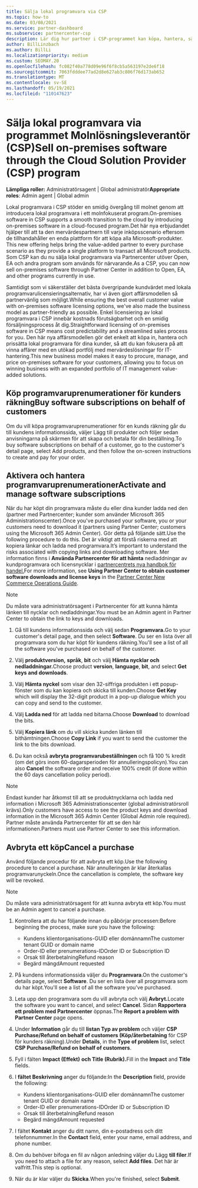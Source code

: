 ```yaml
---
title: Sälja lokal programvara via CSP
ms.topic: how-to
ms.date: 03/08/2021
ms.service: partner-dashboard
ms.subservice: partnercenter-csp
description: Lär dig hur partner i CSP-programmet kan köpa, hantera, sälja och avbryta lokala programvaruprenumerationer åt kunder i Partnercenter.
author: BillLinzbach
ms.author: BillLi
ms.localizationpriority: medium
ms.custom: SEOMAY.20
ms.openlocfilehash: fc082f40a778d09e96f6f8cb5a563197e2de6f18
ms.sourcegitcommit: 7063fdddee77ad2d8e627ab3c806f76d173ab652
ms.translationtype: MT
ms.contentlocale: sv-SE
ms.lasthandoff: 05/19/2021
ms.locfileid: "110147623"
---
```

# <a name="sell-on-premises-software-through-the-cloud-solution-provider-csp-program"></a><span data-ttu-id="b1272-103">Sälja lokal programvara via programmet Molnlösningsleverantör (CSP)</span><span class="sxs-lookup"><span data-stu-id="b1272-103">Sell on-premises software through the Cloud Solution Provider (CSP) program</span></span>

<span data-ttu-id="b1272-104">**Lämpliga roller:** Administratörsagent | Global administratör</span><span class="sxs-lookup"><span data-stu-id="b1272-104">**Appropriate roles**: Admin agent | Global admin</span></span>

<span data-ttu-id="b1272-105">Lokal programvara i CSP stöder en smidig övergång till molnet genom att introducera lokal programvara i ett molnfokuserat program.</span><span class="sxs-lookup"><span data-stu-id="b1272-105">On-premises software in CSP supports a smooth transition to the cloud by introducing on-premises software in a cloud-focused program.</span></span><span data-ttu-id="b1272-106">Det här nya erbjudandet hjälper till att ta den mervärdespartnern till varje inköpsscenario eftersom de tillhandahåller en enda plattform för att köpa alla Microsoft-produkter.</span><span class="sxs-lookup"><span data-stu-id="b1272-106">  This new offering helps bring the value-added partner to every purchase scenario as they provide a single platform to transact all Microsoft products.</span></span> <span data-ttu-id="b1272-107">Som CSP kan du nu sälja lokal programvara via Partnercenter utöver Open, EA och andra program som används för närvarande.</span><span class="sxs-lookup"><span data-stu-id="b1272-107">As a CSP, you can now sell on-premises software through Partner Center in addition to Open, EA, and other programs currently in use.</span></span>  
 
<span data-ttu-id="b1272-108">Samtidigt som vi säkerställer det bästa övergripande kundvärdet med lokala programvarulicensieringsalternativ, har vi även gjort affärsmodellen så partnervänlig som möjligt.</span><span class="sxs-lookup"><span data-stu-id="b1272-108">While ensuring the best overall customer value with on-premises software licensing options, we've also made the business model as partner-friendly as possible.</span></span> <span data-ttu-id="b1272-109">Enkel licensiering av lokal programvara i CSP innebär kostnads förutsägbarhet och en smidig försäljningsprocess åt dig.</span><span class="sxs-lookup"><span data-stu-id="b1272-109">Straightforward licensing of on-premises software in CSP means cost predictability and a streamlined sales process for you.</span></span> <span data-ttu-id="b1272-110">Den här nya affärsmodellen gör det enkelt att köpa in, hantera och prissätta lokal programvara för dina kunder, så att du kan fokusera på att vinna affärer med en utökad portfölj med mervärdeslösningar för IT-hantering.</span><span class="sxs-lookup"><span data-stu-id="b1272-110">This new business model makes it easy to procure, manage, and price on-premises software for your customers, allowing you to focus on winning business with an expanded portfolio of IT management value-added solutions.</span></span>

## <a name="buy-software-subscriptions-on-behalf-of-customers"></a><span data-ttu-id="b1272-111">Köp programvaruprenumerationer för kunders räkning</span><span class="sxs-lookup"><span data-stu-id="b1272-111">Buy software subscriptions on behalf of customers</span></span>

<span data-ttu-id="b1272-112">Om du vill köpa programvaruprenumerationer för en kunds räkning går du till kundens informationssida, väljer Lägg till produkter och följer sedan anvisningarna på skärmen för att skapa och betala för din beställning.</span><span class="sxs-lookup"><span data-stu-id="b1272-112">To buy software subscriptions on behalf of a customer, go to the customer's detail page, select Add products, and then follow the on-screen instructions to create and pay for your order.</span></span>

## <a name="activate-and-manage-software-subscriptions"></a><span data-ttu-id="b1272-113">Aktivera och hantera programvaruprenumerationer</span><span class="sxs-lookup"><span data-stu-id="b1272-113">Activate and manage software subscriptions</span></span>

<span data-ttu-id="b1272-114">När du har köpt din programvara måste du eller dina kunder ladda ned den (partner med Partnercenter; kunder som använder Microsoft 365 Administrationscenter).</span><span class="sxs-lookup"><span data-stu-id="b1272-114">Once you've purchased your software, you or your customers need to download it (partners using Partner Center; customers using the Microsoft 365 Admin Center).</span></span> <span data-ttu-id="b1272-115">Gör detta på följande sätt.</span><span class="sxs-lookup"><span data-stu-id="b1272-115">Use the following procedure to do this.</span></span> <span data-ttu-id="b1272-116">Det är viktigt att förstå riskerna med att kopiera länkar och ladda ned programvara.</span><span class="sxs-lookup"><span data-stu-id="b1272-116">It’s important to understand the risks associated with copying links and downloading software.</span></span> <span data-ttu-id="b1272-117">Mer information finns i **Använda Partnercenter för att hämta** nedladdningar av kundprogramvara och licensnycklar i [partnercentrets nya handbok för handel.](https://partner.microsoft.com/resources/detail/partner-center-new-commerce-operations-guide-pdf)</span><span class="sxs-lookup"><span data-stu-id="b1272-117">For more information, see **Using Partner Center to obtain customer software downloads and license keys** in the [Partner Center New Commerce Operations Guide](https://partner.microsoft.com/resources/detail/partner-center-new-commerce-operations-guide-pdf).</span></span>

>[!NOTE]
><span data-ttu-id="b1272-118">Du måste vara administratörsagent i Partnercenter för att kunna hämta länken till nycklar och nedladdningar.</span><span class="sxs-lookup"><span data-stu-id="b1272-118">You must be an Admin agent in Partner Center to obtain the link to keys and downloads.</span></span>

1. <span data-ttu-id="b1272-119">Gå till kundens informationssida och välj sedan **Programvara.**</span><span class="sxs-lookup"><span data-stu-id="b1272-119">Go to your customer's detail page, and then select **Software**.</span></span> <span data-ttu-id="b1272-120">Du ser en lista över all programvara som du har köpt för kundens räkning.</span><span class="sxs-lookup"><span data-stu-id="b1272-120">You'll see a list of all the software you've purchased on behalf of the customer.</span></span>

2. <span data-ttu-id="b1272-121">Välj **produktversion,** **språk**, **bit** och välj **Hämta nycklar och nedladdningar.**</span><span class="sxs-lookup"><span data-stu-id="b1272-121">Choose product **version**, **language**, **bit**, and select **Get keys and downloads**.</span></span> 

3. <span data-ttu-id="b1272-122">Välj **Hämta nyckel** som visar den 32-siffriga produkten i ett popup-fönster som du kan kopiera och skicka till kunden.</span><span class="sxs-lookup"><span data-stu-id="b1272-122">Choose **Get Key** which will display the 32-digit product in a pop-up dialogue which you can copy and send to the customer.</span></span> 

4. <span data-ttu-id="b1272-123">Välj **Ladda ned** för att ladda ned bitarna.</span><span class="sxs-lookup"><span data-stu-id="b1272-123">Choose **Download** to download the bits.</span></span> 

5. <span data-ttu-id="b1272-124">Välj **Kopiera länk** om du vill skicka kunden länken till bithämtningen.</span><span class="sxs-lookup"><span data-stu-id="b1272-124">Choose **Copy Link** if you want to send the customer the link to the bits download.</span></span> 

6. <span data-ttu-id="b1272-125">Du kan också **avbryta programvarubeställningen** och få 100 % kredit (om det görs inom 60-dagarsperioden för annulleringspolicyn).</span><span class="sxs-lookup"><span data-stu-id="b1272-125">You can also **Cancel** the software order and receive 100% credit (if done within the 60 days cancellation policy period).</span></span>

>[!NOTE]
><span data-ttu-id="b1272-126">Endast kunder har åtkomst till att se produktnycklarna och ladda ned information i Microsoft 365 Administrationscenter (global administratörsroll krävs).</span><span class="sxs-lookup"><span data-stu-id="b1272-126">Only customers have access to see the product keys and download information in the Microsoft 365 Admin Center (Global Admin role required).</span></span> <span data-ttu-id="b1272-127">Partner måste använda Partnercenter för att se den här informationen.</span><span class="sxs-lookup"><span data-stu-id="b1272-127">Partners must use Partner Center to see this information.</span></span>

## <a name="cancel-a-purchase"></a><span data-ttu-id="b1272-128">Avbryta ett köp</span><span class="sxs-lookup"><span data-stu-id="b1272-128">Cancel a purchase</span></span>

<span data-ttu-id="b1272-129">Använd följande procedur för att avbryta ett köp.</span><span class="sxs-lookup"><span data-stu-id="b1272-129">Use the following procedure to cancel a purchase.</span></span> <span data-ttu-id="b1272-130">När annulleringen är klar återkallas programvarunyckeln.</span><span class="sxs-lookup"><span data-stu-id="b1272-130">Once the cancellation is complete, the software key will be revoked.</span></span>

>[!NOTE]
><span data-ttu-id="b1272-131">Du måste vara administratörsagent för att kunna avbryta ett köp.</span><span class="sxs-lookup"><span data-stu-id="b1272-131">You must be an Admin agent to cancel a purchase.</span></span> 

1.  <span data-ttu-id="b1272-132">Kontrollera att du har följande innan du påbörjar processen:</span><span class="sxs-lookup"><span data-stu-id="b1272-132">Before beginning the process, make sure you have the following:</span></span> 
    - <span data-ttu-id="b1272-133">Kundens klientorganisations-GUID eller domännamn</span><span class="sxs-lookup"><span data-stu-id="b1272-133">The customer tenant GUID or domain name</span></span>
    - <span data-ttu-id="b1272-134">Order-ID eller prenumerations-ID</span><span class="sxs-lookup"><span data-stu-id="b1272-134">Order ID or Subscription ID</span></span>
    - <span data-ttu-id="b1272-135">Orsak till återbetalning</span><span class="sxs-lookup"><span data-stu-id="b1272-135">Refund reason</span></span>
    - <span data-ttu-id="b1272-136">Begärd mängd</span><span class="sxs-lookup"><span data-stu-id="b1272-136">Amount requested</span></span>

2.  <span data-ttu-id="b1272-137">På kundens informationssida väljer du **Programvara**.</span><span class="sxs-lookup"><span data-stu-id="b1272-137">On the customer's details page, select **Software**.</span></span> <span data-ttu-id="b1272-138">Du ser en lista över all programvara som du har köpt.</span><span class="sxs-lookup"><span data-stu-id="b1272-138">You'll see a list of all the software you've purchased.</span></span> 

3.  <span data-ttu-id="b1272-139">Leta upp den programvara som du vill avbryta och välj **Avbryt.**</span><span class="sxs-lookup"><span data-stu-id="b1272-139">Locate the software you want to cancel, and select **Cancel**.</span></span> <span data-ttu-id="b1272-140">Sidan **Rapportera ett problem med Partnercenter** öppnas.</span><span class="sxs-lookup"><span data-stu-id="b1272-140">The **Report a problem with Partner Center** page opens.</span></span> 

4.  <span data-ttu-id="b1272-141">Under **Information** går du till **listan Typ av problem** och väljer **CSP Purchase/Refund on behalf of customers (Köp/återbetalning** för CSP för kunders räkning).</span><span class="sxs-lookup"><span data-stu-id="b1272-141">Under **Details**, in the **Type of problem** list, select **CSP Purchase/Refund on behalf of customers**.</span></span>

5.  <span data-ttu-id="b1272-142">Fyll i fälten **Impact (Effekt)** **och Title (Rubrik).**</span><span class="sxs-lookup"><span data-stu-id="b1272-142">Fill in the **Impact** and **Title** fields.</span></span> 

6.  <span data-ttu-id="b1272-143">I **fältet Beskrivning** anger du följande:</span><span class="sxs-lookup"><span data-stu-id="b1272-143">In the **Description** field, provide the following:</span></span> 
    -   <span data-ttu-id="b1272-144">Kundens klientorganisations-GUID eller domännamn</span><span class="sxs-lookup"><span data-stu-id="b1272-144">The customer tenant GUID or domain name</span></span>
    -   <span data-ttu-id="b1272-145">Order-ID eller prenumerations-ID</span><span class="sxs-lookup"><span data-stu-id="b1272-145">Order ID or Subscription ID</span></span>
    -   <span data-ttu-id="b1272-146">Orsak till återbetalning</span><span class="sxs-lookup"><span data-stu-id="b1272-146">Refund reason</span></span>
    -   <span data-ttu-id="b1272-147">Begärd mängd</span><span class="sxs-lookup"><span data-stu-id="b1272-147">Amount requested</span></span>

7.  <span data-ttu-id="b1272-148">I fältet **Kontakt** anger du ditt namn, din e-postadress och ditt telefonnummer.</span><span class="sxs-lookup"><span data-stu-id="b1272-148">In the **Contact** field, enter your name, email address, and phone number.</span></span> 

8.  <span data-ttu-id="b1272-149">Om du behöver bifoga en fil av någon anledning väljer du Lägg **till filer**.</span><span class="sxs-lookup"><span data-stu-id="b1272-149">If you need to attach a file for any reason, select **Add files**.</span></span> <span data-ttu-id="b1272-150">Det här är valfritt.</span><span class="sxs-lookup"><span data-stu-id="b1272-150">This step is optional.</span></span> 

9.  <span data-ttu-id="b1272-151">När du är klar väljer du **Skicka**.</span><span class="sxs-lookup"><span data-stu-id="b1272-151">When you're finished, select **Submit**.</span></span>